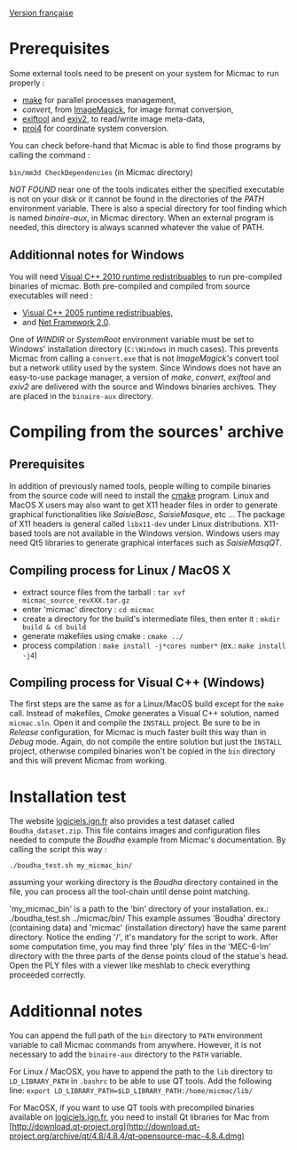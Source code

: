 [Version française](LISEZMOI.md)

# Prerequisites

Some external tools need to be present on your system for Micmac to run properly :
- [make](www.gnu.org/software/make) for parallel processes management,
- *convert*, from [ImageMagick](www.imagemagick.org), for image format conversion,
- [exiftool](www.sno.phy.queensu.ca/~phil/exiftool) and [exiv2](www.exiv2.org), to read/write image meta-data,
- [proj4](http://trac.osgeo.org/proj/) for coordinate system conversion.

You can check before-hand that Micmac is able to find those programs by calling the command :

`bin/mm3d CheckDependencies` (in Micmac directory)

*NOT FOUND* near one of the tools indicates either the specified executable is not on your disk or it cannot be found in the
directories of the *PATH* environment variable.
There is also a special directory for tool finding which is named *binaire-aux*, in Micmac directory. When an external program
is needed, this directory is always scanned whatever the value of PATH.

## Additionnal notes for Windows

You will need [Visual C++ 2010 runtime redistribuables](http://www.microsoft.com/fr-fr/download/details.aspx?id=5555) to run pre-compiled binaries of micmac.
Both pre-compiled and compiled from source executables will need :
- [Visual C++ 2005 runtime redistribuables](http://www.microsoft.com/fr-fr/download/details.aspx?id=3387),
- and [Net Framework 2.0](http://www.microsoft.com/fr-fr/download/details.aspx?id=1639).

One of *WINDIR* or *SystemRoot* environment variable must be set to Windows' installation directory (`C:\Windows` in much cases).
This prevents Micmac from calling a `convert.exe` that is not *ImageMagick's* convert tool but a network utility used by the system.
Since Windows does not have an easy-to-use package manager, a version of *make*, *convert*, *exiftool* and *exiv2* are delivered with
the source and Windows binaries archives. They are placed in the `binaire-aux` directory.

# Compiling from the sources' archive

## Prerequisites

In addition of previously named tools, people willing to compile binaries from the source code will need to install the [cmake](www.cmake.org)
program. Linux and MacOS X users may also want to get X11 header files in order to generate graphical functionalities like *SaisieBasc*, *SaisieMasque*, etc ...
The package of X11 headers is general called `libx11-dev` under Linux distributions.
X11-based tools are not available in the Windows version.
Windows users may need Qt5 libraries to generate graphical interfaces such as *SaisieMasqQT*.

## Compiling process for Linux / MacOS X

- extract source files from the tarball : `tar xvf micmac_source_revXXX.tar.gz`
- enter 'micmac' directory : `cd micmac`
- create a directory for the build's intermediate files, then enter it : `mkdir build & cd build`
- generate makefiles using cmake : `cmake ../`
- process compilation : `make install -j*cores number*` (ex.: `make install -j4`)

## Compiling process for Visual C++ (Windows)

The first steps are the same as for a Linux/MacOS build except for the `make` call.
Instead of makefiles, *Cmake* generates a Visual C++ solution, named `micmac.sln`. Open it and compile the `INSTALL` project. 
Be sure to be in *Release* configuration, for Micmac is much faster built this way than in *Debug* mode.
Again, do not compile the entire solution but just the `INSTALL` project, otherwise compiled binaries won't be copied in the `bin` directory and this will prevent Micmac from working.

# Installation test

The website [logiciels.ign.fr](http://logiciels.ign.fr/?Telechargement,20) also provides a test dataset called `Boudha_dataset.zip`.
This file contains images and configuration files needed to compute the *Boudha* example from Micmac's documentation. By calling the script this way :

`./boudha_test.sh my_micmac_bin/`

assuming your working directory is the *Boudha* directory contained in the file, you can process all the tool-chain until dense point matching. 

'my_micmac_bin' is a path to the 'bin' directory of your installation.
	ex.: ./boudha_test.sh ../micmac/bin/
	This example assumes 'Boudha' directory (containing data) and 'micmac' (installation directory) have the same parent directory. Notice
the ending '/', it's mandatory for the script to work.
	After some computation time, you may find three 'ply' files in the 'MEC-6-Im' directory with the three parts of the dense points cloud
of the statue's head. Open the PLY files with a viewer like meshlab to check everything proceeded correctly.

# Additionnal notes

You can append the full path of the `bin` directory to `PATH` environment variable to call Micmac commands from anywhere. However, it is not necessary to add the `binaire-aux` directory to the `PATH` variable.

For Linux / MacOSX, you have to append the path to the `lib` directory to `LD_LIBRARY_PATH` in `.bashrc` to be able to use QT tools. 
Add the following line: `export LD_LIBRARY_PATH=$LD_LIBRARY_PATH:/home/micmac/lib/`

For MacOSX, if you want to use QT tools with precompiled binaries available on [logiciels.ign.fr](http://logiciels.ign.fr/?Telechargement,20), you need to install Qt libraries for Mac from [http://download.qt-project.org](http://download.qt-project.org/archive/qt/4.8/4.8.4/qt-opensource-mac-4.8.4.dmg)
